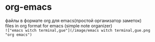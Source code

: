 # org-emacs
файлы в формате org для emacs(простой организатор заметок)<br />
files in org format for emacs (simple note organizer)<br />
<code>!["emacs witch terminal,gue"](/image/emacs witch terminal,gue.png "org emacs")</code>
